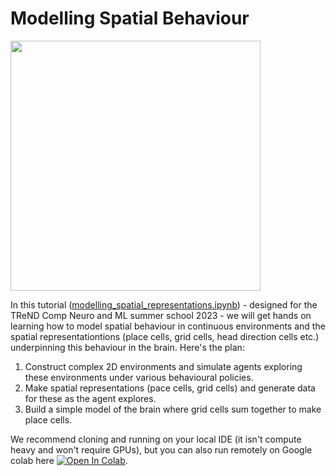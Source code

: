 # Modelling Spatial Behaviour

<img src="./figures/display_figures/grid_cell_spikes.gif" width=400>

In this tutorial ([modelling_spatial_representations.ipynb](modelling_spatial_representations.ipynb)) - designed for the TReND Comp Neuro and ML summer school 2023 - we will get hands on learning how to model spatial behaviour in continuous environments and the spatial representationtions (place cells, grid cells, head direction cells etc.) underpinning this behaviour in the brain. Here's the plan: 

1. Construct complex 2D environments and simulate agents exploring these environments under various behavioural policies. 
2. Make spatial representations (pace cells, grid cells) and generate data for these as the agent explores.
3. Build a simple model of the brain where grid cells sum together to make place cells. 

We recommend cloning and running on your local IDE (it isn't compute heavy and won't require GPUs), but you can also run remotely on Google colab here [![Open In Colab](https://colab.research.google.com/assets/colab-badge.svg)](https://colab.research.google.com/github/TomGeorge1234/ModellingSpatialRepresentations/blob/master/modelling_spatial_representations.ipynb).
